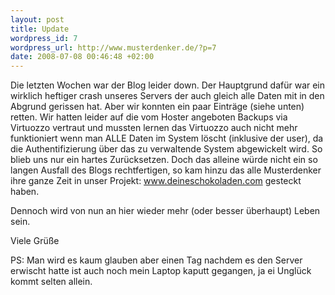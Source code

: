 ```yaml
--- 
layout: post
title: Update
wordpress_id: 7
wordpress_url: http://www.musterdenker.de/?p=7
date: 2008-07-08 00:46:48 +02:00
---
```

Die letzten Wochen war der Blog leider down. Der Hauptgrund dafür war ein wirklich heftiger crash unseres Servers der auch gleich alle Daten mit in den Abgrund gerissen hat. Aber wir konnten ein paar Einträge (siehe unten) retten. Wir hatten leider auf die vom Hoster angeboten Backups via Virtuozzo vertraut und mussten lernen das Virtuozzo auch nicht mehr funktioniert wenn man ALLE Daten im System löscht (inklusive der user), da die Authentifizierung über das zu verwaltende System abgewickelt wird. So blieb uns nur ein hartes Zurücksetzen. Doch das alleine würde nicht ein so langen Ausfall des Blogs rechtfertigen, so kam hinzu das alle Musterdenker ihre ganze Zeit in unser Projekt: <a title="deineschokoladen - dein Genuss" href="http://www.deineschokoladen.com" target="_blank">www.deineschokoladen.com</a> gesteckt haben.

Dennoch wird von nun an hier wieder mehr (oder besser überhaupt) Leben sein.

Viele Grüße

PS: Man wird es kaum glauben aber einen Tag nachdem es den Server erwischt hatte ist auch noch mein Laptop kaputt gegangen, ja ei Unglück kommt selten allein.
